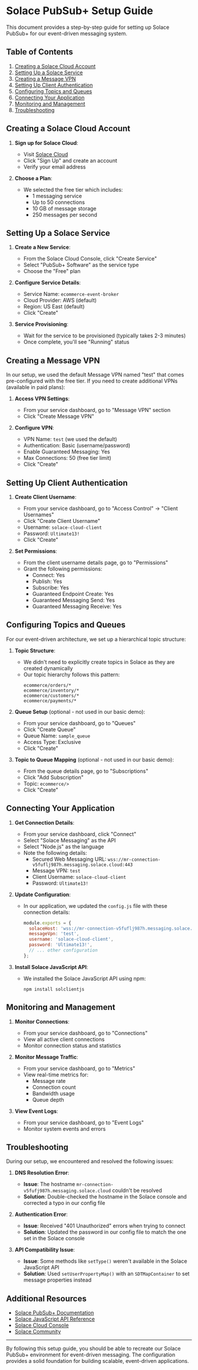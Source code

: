 # Solace PubSub+ Setup Guide

This document provides a step-by-step guide for setting up Solace PubSub+ for our event-driven messaging system.

## Table of Contents
1. [Creating a Solace Cloud Account](#creating-a-solace-cloud-account)
2. [Setting Up a Solace Service](#setting-up-a-solace-service)
3. [Creating a Message VPN](#creating-a-message-vpn)
4. [Setting Up Client Authentication](#setting-up-client-authentication)
5. [Configuring Topics and Queues](#configuring-topics-and-queues)
6. [Connecting Your Application](#connecting-your-application)
7. [Monitoring and Management](#monitoring-and-management)
8. [Troubleshooting](#troubleshooting)

## Creating a Solace Cloud Account

1. **Sign up for Solace Cloud**:
   - Visit [Solace Cloud](https://console.solace.cloud/login/new-account)
   - Click "Sign Up" and create an account
   - Verify your email address

2. **Choose a Plan**:
   - We selected the free tier which includes:
     - 1 messaging service
     - Up to 50 connections
     - 10 GB of message storage
     - 250 messages per second

## Setting Up a Solace Service

1. **Create a New Service**:
   - From the Solace Cloud Console, click "Create Service"
   - Select "PubSub+ Software" as the service type
   - Choose the "Free" plan

2. **Configure Service Details**:
   - Service Name: `ecommerce-event-broker`
   - Cloud Provider: AWS (default)
   - Region: US East (default)
   - Click "Create"

3. **Service Provisioning**:
   - Wait for the service to be provisioned (typically takes 2-3 minutes)
   - Once complete, you'll see "Running" status

## Creating a Message VPN

In our setup, we used the default Message VPN named "test" that comes pre-configured with the free tier. If you need to create additional VPNs (available in paid plans):

1. **Access VPN Settings**:
   - From your service dashboard, go to "Message VPN" section
   - Click "Create Message VPN"

2. **Configure VPN**:
   - VPN Name: `test` (we used the default)
   - Authentication: Basic (username/password)
   - Enable Guaranteed Messaging: Yes
   - Max Connections: 50 (free tier limit)
   - Click "Create"

## Setting Up Client Authentication

1. **Create Client Username**:
   - From your service dashboard, go to "Access Control" → "Client Usernames"
   - Click "Create Client Username"
   - Username: `solace-cloud-client`
   - Password: `Ultimate13!`
   - Click "Create"

2. **Set Permissions**:
   - From the client username details page, go to "Permissions"
   - Grant the following permissions:
     - Connect: Yes
     - Publish: Yes
     - Subscribe: Yes
     - Guaranteed Endpoint Create: Yes
     - Guaranteed Messaging Send: Yes
     - Guaranteed Messaging Receive: Yes

## Configuring Topics and Queues

For our event-driven architecture, we set up a hierarchical topic structure:

1. **Topic Structure**:
   - We didn't need to explicitly create topics in Solace as they are created dynamically
   - Our topic hierarchy follows this pattern:
     ```
     ecommerce/orders/*
     ecommerce/inventory/*
     ecommerce/customers/*
     ecommerce/payments/*
     ```

2. **Queue Setup** (optional - not used in our basic demo):
   - From your service dashboard, go to "Queues"
   - Click "Create Queue"
   - Queue Name: `sample_queue`
   - Access Type: Exclusive
   - Click "Create"

3. **Topic to Queue Mapping** (optional - not used in our basic demo):
   - From the queue details page, go to "Subscriptions"
   - Click "Add Subscription"
   - Topic: `ecommerce/>`
   - Click "Create"

## Connecting Your Application

1. **Get Connection Details**:
   - From your service dashboard, click "Connect"
   - Select "Solace Messaging" as the API
   - Select "Node.js" as the language
   - Note the following details:
     - Secured Web Messaging URL: `wss://mr-connection-v5fuflj987h.messaging.solace.cloud:443`
     - Message VPN: `test`
     - Client Username: `solace-cloud-client`
     - Password: `Ultimate13!`

2. **Update Configuration**:
   - In our application, we updated the `config.js` file with these connection details:
     ```javascript
     module.exports = {
       solaceHost: 'wss://mr-connection-v5fuflj987h.messaging.solace.cloud:443',
       messageVpn: 'test',
       username: 'solace-cloud-client',
       password: 'Ultimate13!',
       // ... other configuration
     };
     ```

3. **Install Solace JavaScript API**:
   - We installed the Solace JavaScript API using npm:
     ```
     npm install solclientjs
     ```

## Monitoring and Management

1. **Monitor Connections**:
   - From your service dashboard, go to "Connections"
   - View all active client connections
   - Monitor connection status and statistics

2. **Monitor Message Traffic**:
   - From your service dashboard, go to "Metrics"
   - View real-time metrics for:
     - Message rate
     - Connection count
     - Bandwidth usage
     - Queue depth

3. **View Event Logs**:
   - From your service dashboard, go to "Event Logs"
   - Monitor system events and errors

## Troubleshooting

During our setup, we encountered and resolved the following issues:

1. **DNS Resolution Error**:
   - **Issue**: The hostname `mr-connection-v5fufj987h.messaging.solace.cloud` couldn't be resolved
   - **Solution**: Double-checked the hostname in the Solace console and corrected a typo in our config file

2. **Authentication Error**:
   - **Issue**: Received "401 Unauthorized" errors when trying to connect
   - **Solution**: Updated the password in our config file to match the one set in the Solace console

3. **API Compatibility Issue**:
   - **Issue**: Some methods like `setType()` weren't available in the Solace JavaScript API
   - **Solution**: Used `setUserPropertyMap()` with an `SDTMapContainer` to set message properties instead

## Additional Resources

- [Solace PubSub+ Documentation](https://docs.solace.com/)
- [Solace JavaScript API Reference](https://docs.solace.com/API-Developer-Online-Ref-Documentation/js/index.html)
- [Solace Cloud Console](https://console.solace.cloud/)
- [Solace Community](https://solace.community/)

---

By following this setup guide, you should be able to recreate our Solace PubSub+ environment for event-driven messaging. The configuration provides a solid foundation for building scalable, event-driven applications.
